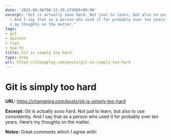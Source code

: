 ```yaml
---
date: '2023-06-06T08:22:29.275000+00:00'
excerpt: "Git is actually sooo hard. Not just to learn, but also to use consistently.\
  \ And I say that as a person who used it for probably over ten years. Here\u2019\
  s my thoughts on the matter."
tags:
- git
- opinion
- tips
- how-to
title: Git is simply too hard
type: drop
url: https://changelog.com/posts/git-is-simply-too-hard
---
```


# Git is simply too hard

**URL:** https://changelog.com/posts/git-is-simply-too-hard

**Excerpt:** Git is actually sooo hard. Not just to learn, but also to use consistently. And I say that as a person who used it for probably over ten years. Here’s my thoughts on the matter.

**Notes:**
Great comments which I agree with!
